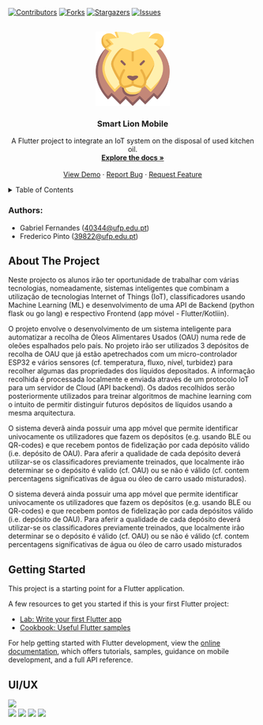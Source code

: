 <div id="top"></div>

<!-- PROJECT SHIELDS -->
<!--
*** I'm using markdown "reference style" links for readability.
*** Reference links are enclosed in brackets [ ] instead of parentheses ( ).
*** See the bottom of this document for the declaration of the reference variables
*** for contributors-url, forks-url, etc. This is an optional, concise syntax you may use.
*** https://www.markdownguide.org/basic-syntax/#reference-style-links
-->
[![Contributors][contributors-shield]][contributors-url]
[![Forks][forks-shield]][forks-url]
[![Stargazers][stars-shield]][stars-url]
[![Issues][issues-shield]][issues-url]



<!-- PROJECT LOGO -->
<br />
<div align="center">
  <a href="https://github.com/fredmnpinto/smart_lion_mobile">
    <img src="assets/images/smart-lion.jpg" alt="Logo" width="150" height="150">
  </a>

  <h3 align="center">Smart Lion Mobile</h3>

  <p align="center">
    A Flutter project to integrate an IoT system on the disposal of used kitchen oil.
    <br />
    <a href="https://github.com/fredmnpinto/smart_lion_mobile"><strong>Explore the docs »</strong></a>
    <br />
    <br />
    <a href="https://github.com/fredmnpinto/smart_lion_mobile">View Demo</a>
    ·
    <a href="https://github.com/fredmnpinto/smart_lion_mobile/issues">Report Bug</a>
    ·
    <a href="https://github.com/fredmnpinto/smart_lion_mobile/issues">Request Feature</a>
  </p>
</div>



<!-- TABLE OF CONTENTS -->
<details>
  <summary>Table of Contents</summary>
  <ol>
    <li>
      <a href="#authors">Authors</a>
    </li>
    <li>
      <a href="#about-the-project">About The Project</a>
    </li>
    <li>
      <a href="#getting-started">Getting Started</a>
    </li>
    <li><a href="#uiux">UI/UX</a></li>
  </ol>
</details>


### Authors:
- Gabriel Fernandes (40344@ufp.edu.pt)
- Frederico Pinto (39822@ufp.edu.pt)
  
## About The Project

Neste  projecto  os  alunos  irão  ter  oportunidade  de  trabalhar  com  várias  tecnologias, nomeadamente, sistemas inteligentes que combinam a utilização de tecnologias Internet of Things (IoT), classificadores usando Machine Learning (ML) e desenvolvimento de uma API de Backend (python flask ou go lang) e respectivo Frontend (app móvel - Flutter/Kotliin). 

O projeto envolve o desenvolvimento de um sistema inteligente para automatizar a recolha de Óleos Alimentares Usados (OAU) numa rede de oleões espalhados pelo país. No projeto irão ser utilizados 3 depósitos de recolha de OAU que já estão apetrechados com um micro-controlador ESP32 e vários sensores (cf. temperatura, fluxo, nível, turbidez) para recolher algumas das propriedades dos líquidos depositados. A informação recolhida é processada localmente e enviada através de um protocolo IoT para um servidor de Cloud (API backend). Os dados recolhidos serão posteriormente utilizados para treinar algoritmos de machine learning com o intuito de permitir distinguir futuros depósitos de líquidos usando a mesma arquitectura.

O sistema deverã ainda possuir uma app móvel que permite identificar univocamente os utilizadores que fazem os depósitos (e.g. usando BLE ou QR-codes) e que recebem pontos de fidelização por cada depósito válido (i.e. depósito de OAU). Para aferir a qualidade de cada depósito deverá utilizar-se os classificadores previamente treinados, que localmente irão determinar se o depósito é valido (cf. OAU) ou se não é válido (cf. contem percentagens significativas de água ou óleo de carro usado misturados).

O  sistema  deverá  ainda  possuir  uma  app  móvel  que  permite  identificar univocamente os utilizadores que fazem os depósitos (e.g. usando BLE ou QR-codes) e que recebem pontos de fidelização por cada depósitos válido (i.e. depósito de OAU). Para aferir  a  qualidade  de  cada  depósito  deverá  utilizar-se  os  classificadores  previamente treinados, que localmente irão determinar se o depósito é válido (cf. OAU) ou se não é válido (cf. contem percentagens significativas de água ou óleo de carro usado misturados 

## Getting Started

This project is a starting point for a Flutter application.

A few resources to get you started if this is your first Flutter project:

- [Lab: Write your first Flutter app](https://docs.flutter.dev/get-started/codelab)
- [Cookbook: Useful Flutter samples](https://docs.flutter.dev/cookbook)

For help getting started with Flutter development, view the
[online documentation](https://docs.flutter.dev/), which offers tutorials,
samples, guidance on mobile development, and a full API reference.

## UI/UX

<image src="https://user-images.githubusercontent.com/57480698/168495230-5c2113d9-2c00-43bf-9708-b8681b0dd9dd.gif" width=200>
<div>
<image src="https://user-images.githubusercontent.com/57480698/168495652-e8bfea55-7f46-4009-9de4-ef4c123f98da.jpg" width=200>
<image src="https://user-images.githubusercontent.com/57480698/168495655-cb06163e-c616-491f-b39e-27d3ba38ddfc.jpg" width=200>
<image src="https://user-images.githubusercontent.com/57480698/168495658-001fb368-6818-4ce8-982f-a82ba2da8875.jpg" width=200>
<image src="https://user-images.githubusercontent.com/57480698/168495662-ad7e2358-7ae7-459f-be5e-9e639eb3a2b5.jpg" width=200>
</div>

<!-- MARKDOWN LINKS & IMAGES -->
<!-- https://www.markdownguide.org/basic-syntax/#reference-style-links -->
[contributors-shield]: https://img.shields.io/github/contributors/fredmnpinto/smart_lion_mobile?style=for-the-badge
[contributors-url]: https://github.com/fredmnpinto/smart_lion_mobile/graphs/contributors
[forks-shield]: https://img.shields.io/github/forks/fredmnpinto/smart_lion_mobile?style=for-the-badge
[forks-url]: https://github.com/fredmnpinto/smart_lion_mobile/network/members
[stars-shield]: https://img.shields.io/github/stars/fredmnpinto/smart_lion_mobile?style=for-the-badge
[stars-url]: https://github.com/fredmnpinto/smart_lion_mobile/stargazers
[issues-shield]: https://img.shields.io/github/issues/fredmnpinto/smart_lion_mobile?style=for-the-badge
[issues-url]: https://github.com/fredmnpinto/smart_lion_mobile/issues
